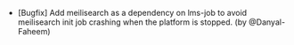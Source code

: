 - [Bugfix] Add meilisearch as a dependency on lms-job to avoid meilisearch init job crashing when the platform is stopped. (by @Danyal-Faheem)